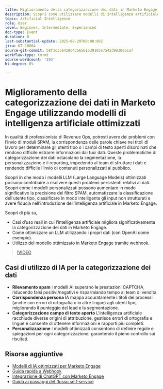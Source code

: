```yaml
---
title: Miglioramento della categorizzazione dei dati in Marketo Engage utilizzando modelli di intelligenza artificiale ottimizzati
description: Scopri come utilizzare modelli di intelligenza artificiale ottimizzati in Marketo Engage per rilevare lo spam, abbinare i titoli dei processi agli utenti tipo e categorizzare i campi di testo aperti con i webhook.
topic: Artificial Intelligence
role: User
level: Beginner, Intermediate, Experienced
doc-type: Event
duration: 0
last-substantial-update: 2025-08-29T00:00:00Z
jira: KT-18864
source-git-commit: b8f3c336420c4c56561539183e7542d9830eb1af
workflow-type: tm+mt
source-wordcount: '293'
ht-degree: 0%

---
```



# Miglioramento della categorizzazione dei dati in Marketo Engage utilizzando modelli di intelligenza artificiale ottimizzati

In qualità di professionista di Revenue Ops, potresti avere dei problemi con l’invio di moduli SPAM, la corrispondenza delle parole chiave nei titoli di lavoro per determinare gli utenti tipo o i campi di testo aperti disordinati che rendono difficile estrarre informazioni dai tuoi dati. Queste problematiche di categorizzazione dei dati ostacolano la segmentazione, la personalizzazione e il reporting, impedendo al team di sfruttare i dati e rendendo difficile l’invio di contenuti personalizzati al pubblico.

Scopri in che modo i modelli LLM (Large Language Models) ottimizzati possono contribuire a risolvere questi problemi persistenti relativi ai dati. Scopri come i modelli personalizzati possono aumentare in modo significativo la precisione del filtro SPAM, automatizzare la classificazione dell’utente tipo, classificare in modo intelligente gli input non strutturati e avere fiducia nell’introduzione dell’intelligenza artificiale in Marketo Engage.

Scopri di più su,

* Casi d’uso reali in cui l’intelligenza artificiale migliora significativamente la categorizzazione dei dati in Marketo Engage.
* Come ottimizzare un LLM utilizzando i propri dati (con OpenAI come esempio).
* Utilizzo del modello ottimizzato in Marketo Engage tramite webhook.

>[!VIDEO](https://video.tv.adobe.com/v/3471388/?learn=on&enablevpops)

## Casi di utilizzo di IA per la categorizzazione dei dati

* **Rilevamento spam** i modelli AI superano le prestazioni CAPTCHA, riducendo falsi positivi/negativi e risparmiando tempo ai team di vendita.
* **Corrispondenza persona** IA mappa accuratamente i titoli dei processi (anche con errori di ortografia o in altre lingue) agli utenti tipo, migliorando il punteggio del lead e la segmentazione.
* **Categorizzazione campo di testo aperto** L&#39;intelligenza artificiale racchiude diverse origini di attribuzione, gestisce errori di ortografia e lingue e consente di ottenere informazioni e rapporti più completi.
* **Personalizzazione** I modelli ottimizzati consentono di definire regole e spiegazioni per ogni categorizzazione, garantendo il pieno controllo sui risultati.


## Risorse aggiuntive

* [Modelli di IA ottimizzati per Marketo Engage](https://nation.marketo.com/t5/champion-program-blogs/fine-tuned-ai-models-for-marketo/ba-p/357019)
* [Guida rapida a Webhook](https://nation.marketo.com/t5/champion-program-blogs/webhook-quick-start-guide/ba-p/345717#M2640)
* [Integrazione di ChatGPT con Marketo Engage](https://nation.marketo.com/t5/champion-program-blogs/integrating-chatgpt-with-marketo/ba-p/346886)
* [Guida ai passaggi del flusso self-service](https://nation.marketo.com/t5/champion-program-blogs/self-service-flow-steps-guide/ba-p/357008)